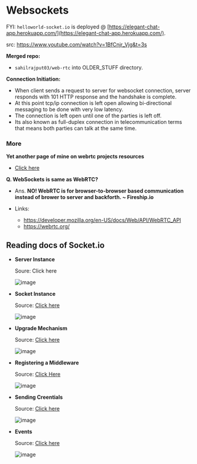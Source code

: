 # Websockets

FYI: `helloworld-socket.io` is deployed @ [https://elegant-chat-app.herokuapp.com/](https://elegant-chat-app.herokuapp.com/).

src: https://www.youtube.com/watch?v=1BfCnjr_Vjg&t=3s

**Merged repo:**

- `sahilrajput03/web-rtc` into OLDER_STUFF directory.

**Connection Initiation:**

- When client sends a request to server for websocket connection, server responds with 101 HTTP response and the handshake is complete.
- At this point tcp/ip connection is left open allowing bi-directional messaging to be done with very low latency.
- The connection is left open until one of the parties is left off.
- Its also known as full-duplex connection in telecommunication terms that means both parties can talk at the same time.

### More

**Yet another page of mine on webrtc projects resources**

- [Click here](https://github.com/sahilrajput03/sahilrajput03/blob/master/learn-webrtc.md)

**Q. WebSockets is same as WebRTC?**

- Ans. **NO! WebRTC is for browser-to-browser based communication instead of brower to server and backforth. ~ Fireship.io**

- Links:
  - https://developer.mozilla.org/en-US/docs/Web/API/WebRTC_API
  - https://webrtc.org/

## Reading docs of Socket.io

- **Server Instance**

  Soure: Click here

  ![image](https://user-images.githubusercontent.com/31458531/202637866-a92a2c12-a9c0-40ff-bc4f-461f04f5a27e.png)
  
- **Socket Instance**

  Source: [Click here](https://socket.io/docs/v4/server-socket-instance/)

  ![image](https://user-images.githubusercontent.com/31458531/202637960-94b9a592-22df-490d-96c9-dbd830409527.png)



- **Upgrade Mechanism**

  Source: [Click here](https://socket.io/docs/v4/how-it-works/#upgrade-mechanism)

  ![image](https://user-images.githubusercontent.com/31458531/202636223-5da4becb-d544-4949-90ff-117dd776e22e.png)


- **Registering a Middleware**

  Source: [Click Here](https://socket.io/docs/v4/middlewares/#registering-a-middleware)

  ![image](https://user-images.githubusercontent.com/31458531/202636678-7261d4a7-4daf-43da-a54c-9dd606a0e5bf.png)

- **Sending Creentials**

  Source: [Click here](https://socket.io/docs/v4/middlewares/#sending-credentials)

  ![image](https://user-images.githubusercontent.com/31458531/202637567-c9b265d3-3e25-4a94-a2ce-014436c5a44d.png)

- **Events**

  Source: [Click here](https://socket.io/docs/v4/server-instance/#events)

  ![image](https://user-images.githubusercontent.com/31458531/202638874-63449bb0-fd03-4633-986d-4f959fcbec9c.png)
